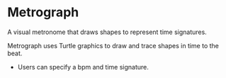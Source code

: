 # Metrograph
A visual metronome that draws shapes to represent time signatures. 

Metrograph uses Turtle graphics to draw and trace shapes in time to the beat. 

 - Users can specify a bpm and time signature. 

 

